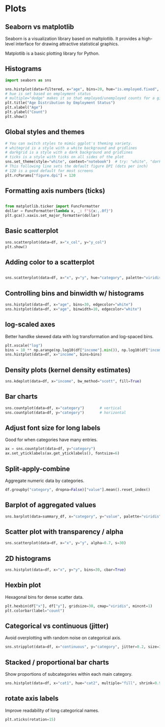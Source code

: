 # Plots

## Seaborn vs matplotlib

Seaborn is a visualization library based on maltplotlib. It provides a high-level interface for drawing attractive statistical graphics.

Matplotlib is a basic plotting library for Python.

## Histograms

```python
import seaborn as sns

sns.histplot(data=filtered, x="age", bins=20, hue="is.employed.fixed", multiple="dodge")
# hue is set based on employment status
# multiple="dodge" makes it so that employed/unemployed counts for a given age are separated into two bars beside each other
plt.title("Age Distribution by Employment Status")
plt.xlabel("Age")
plt.ylabel("Count")
plt.show()
```

## Global styles and themes

```python
# You can switch styles to mimic ggplot's theming variety.
# whitegrid is a style with a white background and gridlines
# darkgrid is a style with a dark background and gridlines
# ticks is a style with ticks on all sides of the plot
sns.set_theme(style="white", context="notebook")  # try: "white", "darkgrid"
# This following line sets the default figure DPI (dots per inch)
# 120 is a good default for most screens
plt.rcParams["figure.dpi"] = 120
```

## Formatting axis numbers (ticks)

```python

from matplotlib.ticker import FuncFormatter
dollar = FuncFormatter(lambda x, _: f"${x:,.0f}")
plt.gca().xaxis.set_major_formatter(dollar)
```

## Basic scatterplot

```python
sns.scatterplot(data=df, x="x_col", y="y_col")
plt.show()
```

## Adding color to a scatterplot

```python

sns.scatterplot(data=df, x="x", y="y", hue="category", palette="viridis", s=50)
```

## Controlling bins and binwidth w/ histograms

```python
sns.histplot(data=df, x="age", bins=30, edgecolor="white")
sns.histplot(data=df, x="age", binwidth=10, edgecolor="white")
```

## log-scaled axes

Better handlke skewed data with log transformation and log-spaced bins.

```python
plt.xscale("log")
bins = 10 ** np.arange(np.log10(df["income"].min()), np.log10(df["income"].max()), 0.1)
sns.histplot(data=df, x="income", bins=bins)
```

## Density plots (kernel density estimates)

```python
sns.kdeplot(data=df, x="income", bw_method="scott", fill=True)
```

## Bar charts

```python
sns.countplot(data=df, x="category")       # vertical
sns.countplot(data=df, y="category")       # horizontal
```

## Adjust font size for long labels

Good for when categories have many entries.

```python
ax = sns.countplot(data=df, y="category")
ax.set_yticklabels(ax.get_yticklabels(), fontsize=6)
```

## Split-apply-combine

Aggregate numeric data by categories.

```python
df.groupby("category", dropna=False)["value"].mean().reset_index()
```

## Barplot of aggregated values

```python
sns.barplot(data=summary_df, x="category", y="value", palette="viridis")
```

## Scatter plot with transparency / alpha

```python
sns.scatterplot(data=df, x="x", y="y", alpha=0.7, s=30)
```

## 2D histograms

```python
sns.histplot(data=df, x="x", y="y", bins=30, cbar=True)
```

## Hexbin plot

Hexagonal bins for dense scatter data.

```python
plt.hexbin(df["x"], df["y"], gridsize=30, cmap="viridis", mincnt=1)
plt.colorbar(label="count")
```

## Categorical vs continuous (jitter)

Avoid overplotting with random noise on categorical axis.

```python
sns.stripplot(data=df, x="continuous", y="category", jitter=0.2, size=3, alpha=0.6)
```

## Stacked / proportional bar charts

Show proportions of subcategories within each main category.

```python
sns.histplot(data=df, x="cat1", hue="cat2", multiple="fill", shrink=0.9)
```

## rotate axis labels

Improve readability of long categorical names.

```python
plt.xticks(rotation=15)
```